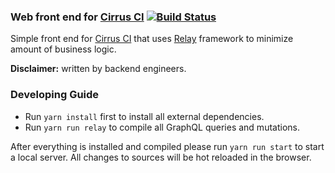 ### Web front end for [Cirrus CI](https://cirrus-ci.com/) [![Build Status](https://api.cirrus-ci.com/github/cirruslabs/cirrus-ci-web.svg)](https://cirrus-ci.com/github/cirruslabs/cirrus-ci-web)

Simple front end for [Cirrus CI](https://cirrus-ci.com/) that uses [Relay](https://github.com/facebook/relay) framework
to minimize amount of business logic.

**Disclaimer:** written by backend engineers.

### Developing Guide

* Run `yarn install` first to install all external dependencies. 
* Run `yarn run relay` to compile all GraphQL queries and mutations.

After everything is installed and compiled please run `yarn run start` to start a local server. All changes to sources will be hot reloaded in the browser.
